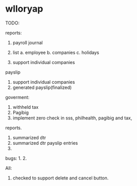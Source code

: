 wlloryap
========
TODO:

reports:
1. payroll journal

2. list
    a. employee
	b. companies
	c. holidays
3. support individual companies
	
payslip
1. support individual companies
2. generated payslip(finalized)

goverment:
1. withheld tax 
2. Pagibig
3. implement zero check in sss, philhealth, pagibig and tax,

reports.
1. summarized dtr
2. summarized dtr payslip entries
3. 

bugs:
1.
2. 

All:
1. checked to support delete and cancel button.